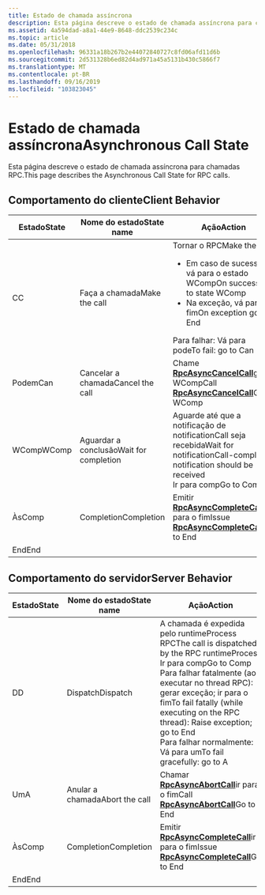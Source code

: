 ```yaml
---
title: Estado de chamada assíncrona
description: Esta página descreve o estado de chamada assíncrona para chamadas RPC.
ms.assetid: 4a594dad-a8a1-44e9-8648-ddc2539c234c
ms.topic: article
ms.date: 05/31/2018
ms.openlocfilehash: 96331a18b267b2e44072840727c8fd06afd11d6b
ms.sourcegitcommit: 2d531328b6ed82d4ad971a45a5131b430c5866f7
ms.translationtype: MT
ms.contentlocale: pt-BR
ms.lasthandoff: 09/16/2019
ms.locfileid: "103823045"
---
```

# <a name="asynchronous-call-state"></a><span data-ttu-id="6cde0-103">Estado de chamada assíncrona</span><span class="sxs-lookup"><span data-stu-id="6cde0-103">Asynchronous Call State</span></span>

<span data-ttu-id="6cde0-104">Esta página descreve o estado de chamada assíncrona para chamadas RPC.</span><span class="sxs-lookup"><span data-stu-id="6cde0-104">This page describes the Asynchronous Call State for RPC calls.</span></span>

## <a name="client-behavior"></a><span data-ttu-id="6cde0-105">Comportamento do cliente</span><span class="sxs-lookup"><span data-stu-id="6cde0-105">Client Behavior</span></span>



<table>
<colgroup>
<col style="width: 33%" />
<col style="width: 33%" />
<col style="width: 33%" />
</colgroup>
<thead>
<tr class="header">
<th><span data-ttu-id="6cde0-106">Estado</span><span class="sxs-lookup"><span data-stu-id="6cde0-106">State</span></span></th>
<th><span data-ttu-id="6cde0-107">Nome do estado</span><span class="sxs-lookup"><span data-stu-id="6cde0-107">State name</span></span></th>
<th><span data-ttu-id="6cde0-108">Ação</span><span class="sxs-lookup"><span data-stu-id="6cde0-108">Action</span></span></th>
</tr>
</thead>
<tbody>
<tr class="odd">
<td><span data-ttu-id="6cde0-109">C</span><span class="sxs-lookup"><span data-stu-id="6cde0-109">C</span></span></td>
<td><span data-ttu-id="6cde0-110">Faça a chamada</span><span class="sxs-lookup"><span data-stu-id="6cde0-110">Make the call</span></span></td>
<td><span data-ttu-id="6cde0-111">Tornar o RPC</span><span class="sxs-lookup"><span data-stu-id="6cde0-111">Make the RPC</span></span>
<ul>
<li><span data-ttu-id="6cde0-112">Em caso de sucesso, vá para o estado WComp</span><span class="sxs-lookup"><span data-stu-id="6cde0-112">On success go to state WComp</span></span></li>
<li><span data-ttu-id="6cde0-113">Na exceção, vá para o fim</span><span class="sxs-lookup"><span data-stu-id="6cde0-113">On exception go to End</span></span></li>
</ul>
<span data-ttu-id="6cde0-114">Para falhar: Vá para pode</span><span class="sxs-lookup"><span data-stu-id="6cde0-114">To fail: go to Can</span></span><br/></td>
</tr>
<tr class="even">
<td><span data-ttu-id="6cde0-115">Podem</span><span class="sxs-lookup"><span data-stu-id="6cde0-115">Can</span></span></td>
<td><span data-ttu-id="6cde0-116">Cancelar a chamada</span><span class="sxs-lookup"><span data-stu-id="6cde0-116">Cancel the call</span></span></td>
<td><span data-ttu-id="6cde0-117">Chame <a href="/windows/desktop/api/Rpcasync/nf-rpcasync-rpcasynccancelcall"><strong>RpcAsyncCancelCall</strong></a>go to WComp</span><span class="sxs-lookup"><span data-stu-id="6cde0-117">Call <a href="/windows/desktop/api/Rpcasync/nf-rpcasync-rpcasynccancelcall"><strong>RpcAsyncCancelCall</strong></a>Go to WComp</span></span><br/></td>
</tr>
<tr class="odd">
<td><span data-ttu-id="6cde0-118">WComp</span><span class="sxs-lookup"><span data-stu-id="6cde0-118">WComp</span></span></td>
<td><span data-ttu-id="6cde0-119">Aguardar a conclusão</span><span class="sxs-lookup"><span data-stu-id="6cde0-119">Wait for completion</span></span></td>
<td><span data-ttu-id="6cde0-120">Aguarde até que a notificação de notificationCall seja recebida</span><span class="sxs-lookup"><span data-stu-id="6cde0-120">Wait for notificationCall-complete notification should be received</span></span><br/> <span data-ttu-id="6cde0-121">Ir para comp</span><span class="sxs-lookup"><span data-stu-id="6cde0-121">Go to Comp</span></span><br/></td>
</tr>
<tr class="even">
<td><span data-ttu-id="6cde0-122">Às</span><span class="sxs-lookup"><span data-stu-id="6cde0-122">Comp</span></span></td>
<td><span data-ttu-id="6cde0-123">Completion</span><span class="sxs-lookup"><span data-stu-id="6cde0-123">Completion</span></span></td>
<td><span data-ttu-id="6cde0-124">Emitir <a href="/windows/desktop/api/Rpcasync/nf-rpcasync-rpcasynccompletecall"><strong>RpcAsyncCompleteCall</strong></a>ir para o fim</span><span class="sxs-lookup"><span data-stu-id="6cde0-124">Issue <a href="/windows/desktop/api/Rpcasync/nf-rpcasync-rpcasynccompletecall"><strong>RpcAsyncCompleteCall</strong></a>Go to End</span></span><br/></td>
</tr>
<tr class="odd">
<td><span data-ttu-id="6cde0-125">End</span><span class="sxs-lookup"><span data-stu-id="6cde0-125">End</span></span></td>


</tr>
</tbody>
</table>



 

## <a name="server-behavior"></a><span data-ttu-id="6cde0-126">Comportamento do servidor</span><span class="sxs-lookup"><span data-stu-id="6cde0-126">Server Behavior</span></span>



| <span data-ttu-id="6cde0-127">Estado</span><span class="sxs-lookup"><span data-stu-id="6cde0-127">State</span></span> | <span data-ttu-id="6cde0-128">Nome do estado</span><span class="sxs-lookup"><span data-stu-id="6cde0-128">State name</span></span>     | <span data-ttu-id="6cde0-129">Ação</span><span class="sxs-lookup"><span data-stu-id="6cde0-129">Action</span></span>                                                                                                                                                                                                              |
|-------|----------------|---------------------------------------------------------------------------------------------------------------------------------------------------------------------------------------------------------------------|
| <span data-ttu-id="6cde0-130">D</span><span class="sxs-lookup"><span data-stu-id="6cde0-130">D</span></span>     | <span data-ttu-id="6cde0-131">Dispatch</span><span class="sxs-lookup"><span data-stu-id="6cde0-131">Dispatch</span></span>       | <span data-ttu-id="6cde0-132">A chamada é expedida pelo runtimeProcess RPC</span><span class="sxs-lookup"><span data-stu-id="6cde0-132">The call is dispatched by the RPC runtimeProcess</span></span><br/> <span data-ttu-id="6cde0-133">Ir para comp</span><span class="sxs-lookup"><span data-stu-id="6cde0-133">Go to Comp</span></span><br/> <span data-ttu-id="6cde0-134">Para falhar fatalmente (ao executar no thread RPC): gerar exceção; ir para o fim</span><span class="sxs-lookup"><span data-stu-id="6cde0-134">To fail fatally (while executing on the RPC thread): Raise exception; go to End</span></span><br/> <span data-ttu-id="6cde0-135">Para falhar normalmente: Vá para um</span><span class="sxs-lookup"><span data-stu-id="6cde0-135">To fail gracefully: go to A</span></span><br/> |
| <span data-ttu-id="6cde0-136">Um</span><span class="sxs-lookup"><span data-stu-id="6cde0-136">A</span></span>     | <span data-ttu-id="6cde0-137">Anular a chamada</span><span class="sxs-lookup"><span data-stu-id="6cde0-137">Abort the call</span></span> | <span data-ttu-id="6cde0-138">Chamar [**RpcAsyncAbortCall**](/windows/desktop/api/Rpcasync/nf-rpcasync-rpcasyncabortcall)ir para o fim</span><span class="sxs-lookup"><span data-stu-id="6cde0-138">Call [**RpcAsyncAbortCall**](/windows/desktop/api/Rpcasync/nf-rpcasync-rpcasyncabortcall)Go to End</span></span><br/>                                                                                                                                             |
| <span data-ttu-id="6cde0-139">Às</span><span class="sxs-lookup"><span data-stu-id="6cde0-139">Comp</span></span>  | <span data-ttu-id="6cde0-140">Completion</span><span class="sxs-lookup"><span data-stu-id="6cde0-140">Completion</span></span>     | <span data-ttu-id="6cde0-141">Emitir [**RpcAsyncCompleteCall**](/windows/desktop/api/Rpcasync/nf-rpcasync-rpcasynccompletecall)ir para o fim</span><span class="sxs-lookup"><span data-stu-id="6cde0-141">Issue [**RpcAsyncCompleteCall**](/windows/desktop/api/Rpcasync/nf-rpcasync-rpcasynccompletecall)Go to End</span></span><br/>                                                                                                                                      |
| <span data-ttu-id="6cde0-142">End</span><span class="sxs-lookup"><span data-stu-id="6cde0-142">End</span></span>   |                |                                                                                                                                                                                                                     |



 

 

 





